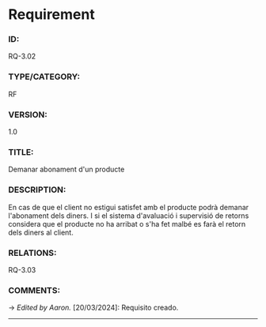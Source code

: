 # Requirement

### ID:
RQ-3.02
### TYPE/CATEGORY:
RF
### VERSION:
1.0
### TITLE:
Demanar abonament d'un producte
### DESCRIPTION:
En cas de que el client no estigui satisfet amb el producte podrà demanar l'abonament dels diners. I si el sistema d'avaluació i supervisió de retorns considera que el producte no ha arribat o s'ha fet malbé es farà el retorn dels diners al client.
### RELATIONS:
RQ-3.03
### COMMENTS:
&rarr; *Edited by Aaron.* [20/03/2024]: Requisito creado.

---
